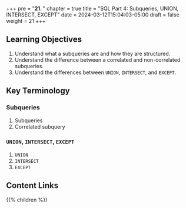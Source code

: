 +++
pre = "<b>21. </b>"
chapter = true
title = "SQL Part 4: Subqueries, UNION, INTERSECT, EXCEPT"
date = 2024-03-12T15:04:03-05:00
draft = false
weight = 21
+++

## Learning Objectives
1. Understand what a subqueries are and how they are structured.
1. Understand the difference between a correlated and non-correlated subqueries.
1. Understand the differences between `UNION`, `INTERSECT`, and `EXCEPT`.

## Key Terminology

### Subqueries
1. Subqueries
1. Correlated subquery

### `UNION`, `INTERSECT`, `EXCEPT`
1. `UNION`
1. `INTERSECT`
1. `EXCEPT`

## Content Links

{{% children %}}
